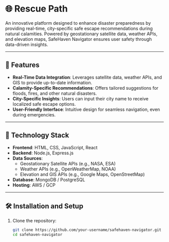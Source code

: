 # 🌐 Rescue Path  

An innovative platform designed to enhance disaster preparedness by providing real-time, city-specific safe escape recommendations during natural calamities. Powered by geostationary satellite data, weather APIs, and elevation maps, SafeHaven Navigator ensures user safety through data-driven insights.

---

## 🚀 Features  
- **Real-Time Data Integration**: Leverages satellite data, weather APIs, and GIS to provide up-to-date information.  
- **Calamity-Specific Recommendations**: Offers tailored suggestions for floods, fires, and other natural disasters.  
- **City-Specific Insights**: Users can input their city name to receive localized safe escape options.  
- **User-Friendly Interface**: Intuitive design for seamless navigation, even during emergencies.  

---

## 🔧 Technology Stack  
- **Frontend**: HTML, CSS, JavaScript, React  
- **Backend**: Node.js, Express.js  
- **Data Sources**:  
  - Geostationary Satellite APIs (e.g., NASA, ESA)  
  - Weather APIs (e.g., OpenWeatherMap, NOAA)  
  - Elevation and GIS APIs (e.g., Google Maps, OpenStreetMap)  
- **Database**: MongoDB / PostgreSQL  
- **Hosting**: AWS / GCP  

---

## 🛠️ Installation and Setup  
1. Clone the repository:
   
   ```bash
   git clone https://github.com/your-username/safehaven-navigator.git
   cd safehaven-navigator
